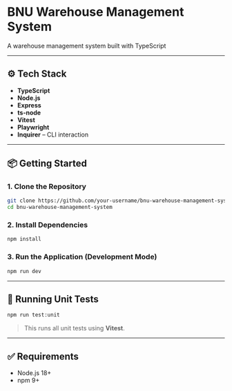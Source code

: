 # BNU Warehouse Management System

A warehouse management system built with TypeScript

---

## ⚙️ Tech Stack

- **TypeScript**
- **Node.js**
- **Express**
- **ts-node**
- **Vitest**
- **Playwright**
- **Inquirer** – CLI interaction

---

## 📦 Getting Started

### 1. Clone the Repository

```bash
git clone https://github.com/your-username/bnu-warehouse-management-system.git
cd bnu-warehouse-management-system
```

### 2. Install Dependencies

```bash
npm install
```

### 3. Run the Application (Development Mode)

```bash
npm run dev
```

---

## 🧪 Running Unit Tests

```bash
npm run test:unit
```

> This runs all unit tests using **Vitest**.

---

## ✅ Requirements

- Node.js 18+
- npm 9+
